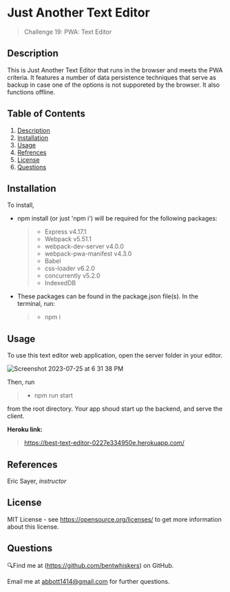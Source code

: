 # Just Another Text Editor
>  Challenge 19: PWA: Text Editor

## Description
This is Just Another Text Editor that runs in the browser and meets the PWA criteria. It features a number of data persistence techniques that serve as backup in case one of the options is not supporeted by the browser. It also functions offline. 

## Table of Contents
1. [Description](#description)
2. [Installation](#installation)
3. [Usage](#usage)
4. [Refrences](#refrences)
5. [License](#license)
6. [Questions](#questions)

## Installation
To install, 
- npm install (or just 'npm i') will be required for the following packages:
    > - Express v4.17.1
    > - Webpack v5.51.1
    > - webpack-dev-server v4.0.0
    > - webpack-pwa-manifest v4.3.0
    > - Babel 
    > - css-loader v6.2.0
    > - concurrently v5.2.0
    > - IndexedDB 
- These packages can be found in the package.json file(s). In the terminal, run: 
    > - npm i


## Usage

To use this text editor web application,
open the server folder in your editor.

![Screenshot 2023-07-25 at 6 31 38 PM](https://github.com/bentwhiskers/best-text-editor/assets/126021339/6864c116-eced-4a9d-b70a-905bb5b00428)

Then, run 

> - npm run start

from the root directory. Your app shoud start up the backend, and serve the client. 

<b> Heroku link:</b>
> https://best-text-editor-0227e334950e.herokuapp.com/

## References
Eric Sayer, <i>instructor</i>

## License 
MIT License - see https://opensource.org/licenses/ to get more information about this license.

## Questions

 🔍Find me at (https://github.com/bentwhiskers) on GitHub.

 Email me at abbott1414@gmail.com for further questions.
